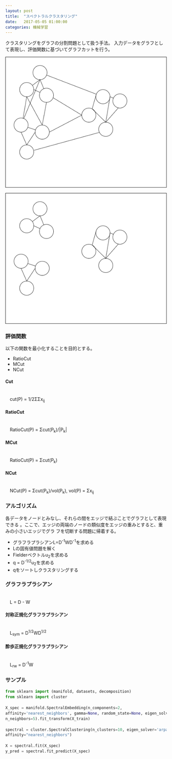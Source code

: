 ```yaml
---
layout: post
title:  "スペクトラルクラスタリング"
date:   2017-05-05 01:00:00
categories: 機械学習
---
```


クラスタリングをグラフの分割問題として扱う手法。
入力データをグラフとして表現し、評価関数に基づいてグラフカットを行う。

![画像](https://raw.githubusercontent.com/nocotan/nocotan.github.io/master/images/20170505/graph1.png)

![画像](https://raw.githubusercontent.com/nocotan/nocotan.github.io/master/images/20170505/graph2.png)

### 評価関数
以下の関数を最小化することを目的とする。

* RatioCut
* MCut
* NCut

#### Cut

<br>
　cut(P) = 1/2ΣΣx<sub>ij</sub>  
<br>

#### RatioCut

<br>
　RatioCut(P) = Σcut(P<sub>k</sub>)/|P<sub>k</sub>|  
<br>

#### MCut

<br>
　RatioCut(P) = Σcut(P<sub>k</sub>)  
<br>

#### NCut

<br>
　NCut(P) = Σcut(P<sub>k</sub>)/vol(P<sub>k</sub>), vol(P) = Σx<sub>ij</sub>  
<br>

### アルゴリズム
各データをノードとみなし、それらの間をエッジで結ぶことでグラフとして表現できる
。ここで、エッジの両端のノードの類似度をエッジの重みとすると、重みの小さいエッジでグラ
フを切断する問題に帰着する。

* グラフラプラシアンL=D<sup>-1</sup>WD<sup>-1</sup>を求める
* Lの固有値問題を解く
* Fielderベクトルu<sub>2</sub>を求める
* q = D<sup>-1/2</sup>u<sub>2</sub>を求める
* qをソートしクラスタリングする

### グラフラプラシアン

<br>
　L = D - W  
<br>

#### 対称正規化グラフラプラシアン

<br>
　L<sub>sym</sub> = D<sup>1/2</sup>WD<sup>1/2</sup>  
<br>

#### 酔歩正規化グラフラプラシアン

<br>
　L<sub>rw</sub> = D<sup>-1</sup>W  
<br>

### サンプル

```python
from sklearn import (manifold, datasets, decomposition)
from sklearn import cluster

X_spec = manifold.SpectralEmbedding(n_components=2,
affinity='nearest_neighbors', gamma=None, random_state=None, eigen_solver=None,
n_neighbors=5).fit_transform(X_train)

spectral = cluster.SpectralClustering(n_clusters=10, eigen_solver='arpack',
affinity="nearest_neighbors")

X = spectral.fit(X_spec)
y_pred = spectral.fit_predict(X_spec)
```
